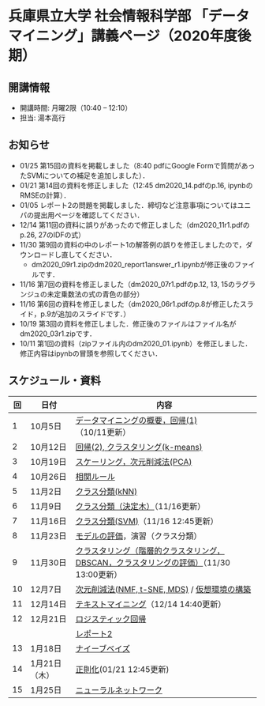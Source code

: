 # 兵庫県立大学 社会情報科学部 「データマイニング」講義ページ（2020年度後期）

## 開講情報
- 開講時間: 月曜2限（10:40 – 12:10）
- 担当: 湯本高行

## お知らせ
- 01/25 第15回の資料を掲載しました（8:40 pdfにGoogle Formで質問があったSVMについての補足を追加しました）．
- 01/21 第14回の資料を修正しました（12:45 dm2020_14.pdfのp.16, ipynbのRMSEの計算）．
- 01/05 レポート2の問題を掲載しました．締切など注意事項についてはユニパの提出用ページを確認してください．
- 12/14 第11回の資料に誤りがあったので修正しました（dm2020_11r1.pdfのp.26, 27のIDFの式）
- 11/30 第9回の資料の中のレポート1の解答例の誤りを修正しましたので，ダウンロードし直してください．
  - dm2020_09r1.zipのdm2020_report1answer_r1.ipynbが修正後のファイルです．
- 11/16 第7回の資料を修正しました（dm2020_07r1.pdfのp.12, 13, 15のラグランジュの未定乗数法の式の青色の部分）
- 11/16 第6回の資料を修正しました（dm2020_06r1.pdfのp.8が修正したスライド，p.9が追加のスライドです．）
- 10/19 第3回の資料を修正しました．修正後のファイルはファイル名がdm2020_03r1.zipです．
- 10/11 第1回の資料（zipファイル内のdm2020_01.ipynb）を修正しました．修正内容はipynbの冒頭を参照してください．

## スケジュール・資料

| 回   | 日付          | 内容                                                         |
| ---- | ------------- | ------------------------------------------------------------ |
| 1    | 10月5日       | [データマイニングの概要，回帰(1)](files/dm2020_01_20201011.zip) （10/11更新） |
| 2    | 10月12日      | [回帰(2), クラスタリング(k-means)](files/dm2020_02.zip)      |
| 3    | 10月19日      | [スケーリング，次元削減法(PCA)](files/dm2020_03r1.zip)       |
| 4    | 10月26日      | [相関ルール](files/dm2020_04.zip)                            |
| 5    | 11月2日       | [クラス分類(kNN)](files/dm2020_05.zip)                       |
| 6    | 11月9日       | [クラス分類（決定木）](files/dm2020_06r1.zip)（11/16更新）   |
| 7    | 11月16日      | [クラス分類(SVM)](files/dm2020_07r1.zip)（11/16 12:45更新）  |
| 8    | 11月23日      | [モデルの評価](files/dm2020_08.zip)，演習（クラス分類）      |
| 9    | 11月30日      | [クラスタリング（階層的クラスタリング，DBSCAN，クラスタリングの評価）](files/dm2020_09r1.zip)（11/30 13:00更新） |
| 10   | 12月7日       | [次元削減法(NMF, t-SNE, MDS)](files/dm2020_10.zip)  / [仮想環境の構築](files/dm2020_env.zip) |
| 11   | 12月14日      | [テキストマイニング](files/dm2020_11r1.zip)（12/14 14:40更新） |
| 12   | 12月21日      | [ロジスティック回帰](files/dm2020_12.zip)                    |
|      |               | [レポート2](files/dm2020_report2.zip)                        |
| 13   | 1月18日       | [ナイーブベイズ](files/dm2020_13.zip)                        |
| 14   | 1月21日（木） | [正則化](files/dm2020_14r1.zip)(01/21 12:45更新)             |
| 15   | 1月25日       | [ニューラルネットワーク](files/dm2020_15r1.zip)              |
